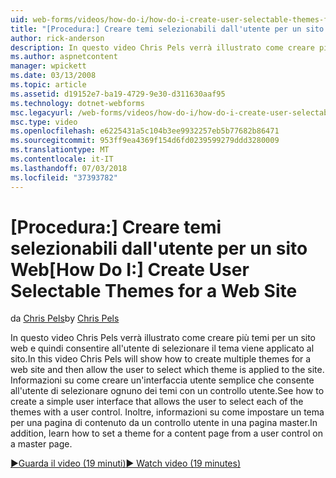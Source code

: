 ```yaml
---
uid: web-forms/videos/how-do-i/how-do-i-create-user-selectable-themes-for-a-web-site
title: "[Procedura:] Creare temi selezionabili dall'utente per un sito Web | Microsoft Docs"
author: rick-anderson
description: In questo video Chris Pels verrà illustrato come creare più temi per un sito web e quindi consentire all'utente di selezionare il tema viene applicato al sito. Vedere come...
ms.author: aspnetcontent
manager: wpickett
ms.date: 03/13/2008
ms.topic: article
ms.assetid: d19152e7-ba19-4729-9e30-d311630aaf95
ms.technology: dotnet-webforms
msc.legacyurl: /web-forms/videos/how-do-i/how-do-i-create-user-selectable-themes-for-a-web-site
msc.type: video
ms.openlocfilehash: e6225431a5c104b3ee9932257eb5b77682b86471
ms.sourcegitcommit: 953ff9ea4369f154d6fd0239599279ddd3280009
ms.translationtype: MT
ms.contentlocale: it-IT
ms.lasthandoff: 07/03/2018
ms.locfileid: "37393782"
---
```

<a name="how-do-i-create-user-selectable-themes-for-a-web-site"></a><span data-ttu-id="aa654-104">[Procedura:] Creare temi selezionabili dall'utente per un sito Web</span><span class="sxs-lookup"><span data-stu-id="aa654-104">[How Do I:] Create User Selectable Themes for a Web Site</span></span>
====================
<span data-ttu-id="aa654-105">da [Chris Pels](https://twitter.com/chrispels)</span><span class="sxs-lookup"><span data-stu-id="aa654-105">by [Chris Pels](https://twitter.com/chrispels)</span></span>

<span data-ttu-id="aa654-106">In questo video Chris Pels verrà illustrato come creare più temi per un sito web e quindi consentire all'utente di selezionare il tema viene applicato al sito.</span><span class="sxs-lookup"><span data-stu-id="aa654-106">In this video Chris Pels will show how to create multiple themes for a web site and then allow the user to select which theme is applied to the site.</span></span> <span data-ttu-id="aa654-107">Informazioni su come creare un'interfaccia utente semplice che consente all'utente di selezionare ognuno dei temi con un controllo utente.</span><span class="sxs-lookup"><span data-stu-id="aa654-107">See how to create a simple user interface that allows the user to select each of the themes with a user control.</span></span> <span data-ttu-id="aa654-108">Inoltre, informazioni su come impostare un tema per una pagina di contenuto da un controllo utente in una pagina master.</span><span class="sxs-lookup"><span data-stu-id="aa654-108">In addition, learn how to set a theme for a content page from a user control on a master page.</span></span>

[<span data-ttu-id="aa654-109">&#9654;Guarda il video (19 minuti)</span><span class="sxs-lookup"><span data-stu-id="aa654-109">&#9654; Watch video (19 minutes)</span></span>](https://channel9.msdn.com/Blogs/ASP-NET-Site-Videos/how-do-i-create-user-selectable-themes-for-a-web-site)
